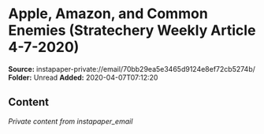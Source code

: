 # Apple, Amazon, and Common Enemies (Stratechery Weekly Article 4-7-2020)

**Source:** instapaper-private://email/70bb29ea5e3465d9124e8ef72cb5274b/
**Folder:** Unread
**Added:** 2020-04-07T07:12:20




## Content
*Private content from instapaper_email*

